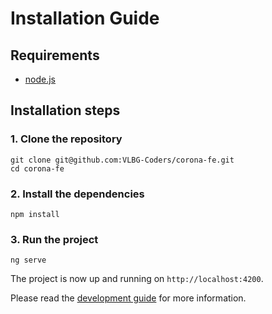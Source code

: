 # Installation Guide

## Requirements

- [node.js](https://nodejs.org/en/)

## Installation steps

### 1. Clone the repository

```
git clone git@github.com:VLBG-Coders/corona-fe.git
cd corona-fe
```

### 2. Install the dependencies

```
npm install
```

### 3. Run the project

```
ng serve
```

The project is now up and running on `http://localhost:4200`.

Please read the [development guide](development.md) for more information.
